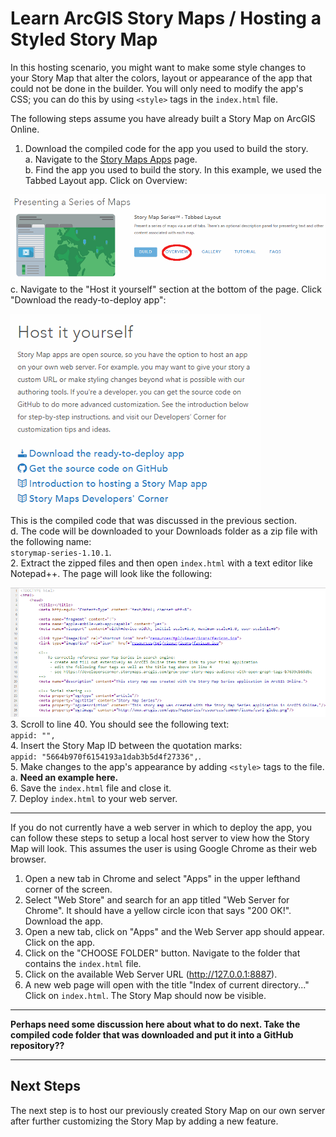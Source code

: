 # Learn ArcGIS Story Maps / Hosting a Styled Story Map #
In this hosting scenario, you might want to make some style changes to your Story Map that alter the 
colors, layout or appearance of the app that could not be done in the builder.  You will only need 
to modify the app's CSS; you can do this by using ``<style>`` tags in the ``index.html`` file.

The following steps assume you have already built a Story Map on ArcGIS Online.

1.  Download the compiled code for the app you used to build the story.  
    a.  Navigate to the [Story Maps Apps](https://storymaps.arcgis.com/en/app-list/) page.  
	b.  Find the app you used to build the story.  In this example, we used the Tabbed Layout app. 
Click on Overview:

![Styled 1](styled-images/styled1.png)  
    c.  Navigate to the "Host it yourself" section at the bottom of the page.  Click "Download the 
	ready-to-deploy app":  

![Styled 2](styled-images/styled2.png)  
This is the compiled code that was discussed in the previous section.  
    d.  The code will be downloaded to your Downloads folder as a zip file with the following name:  
``storymap-series-1.10.1``.   
2.  Extract the zipped files and then open ``index.html`` with a text editor like Notepad++.  The 
page will look like the following:

![Styled 3](styled-images/styled3.png)  
3.  Scroll to line 40.  You should see the following text:  
``appid: "",``  
4.  Insert the Story Map ID between the quotation marks:  
``appid: "5664b970f6154193a1dab3b5d4f27336",``.  
5.  Make changes to the app's appearance by adding ``<style>`` tags to the file.  
    a.  **Need an example here.**  
6.  Save the ``index.html`` file and close it.  
7.  Deploy ``index.html`` to your web server.  

------------------
If you do not currently have a web server in which to deploy the app, you can follow these steps to 
setup a local host server to view how the Story Map will look.  This assumes the user is using Google 
Chrome as their web browser.

1.  Open a new tab in Chrome and select "Apps" in the upper lefthand corner of the screen.  
2.  Select "Web Store" and search for an app titled "Web Server for Chrome".  It should have a yellow 
circle icon that says "200 OK!". Download the app.  
3.  Open a new tab, click on "Apps" and the Web Server app should appear.  Click on the app.  
4.  Click on the "CHOOSE FOLDER" button. Navigate to the folder that contains the ``index.html`` file.  
5.  Click on the available Web Server URL (http://127.0.0.1:8887).  
6.  A new web page will open with the title "Index of current directory..." Click on ``index.html``. 
The Story Map should now be visible.

------------------
**Perhaps need some discussion here about what to do next.  Take the compiled code folder that was downloaded and put it into a GitHub repository??**

------------------
## Next Steps ##
The next step is to host our previously created Story Map on our own server after further customizing 
the Story Map by adding a new feature.